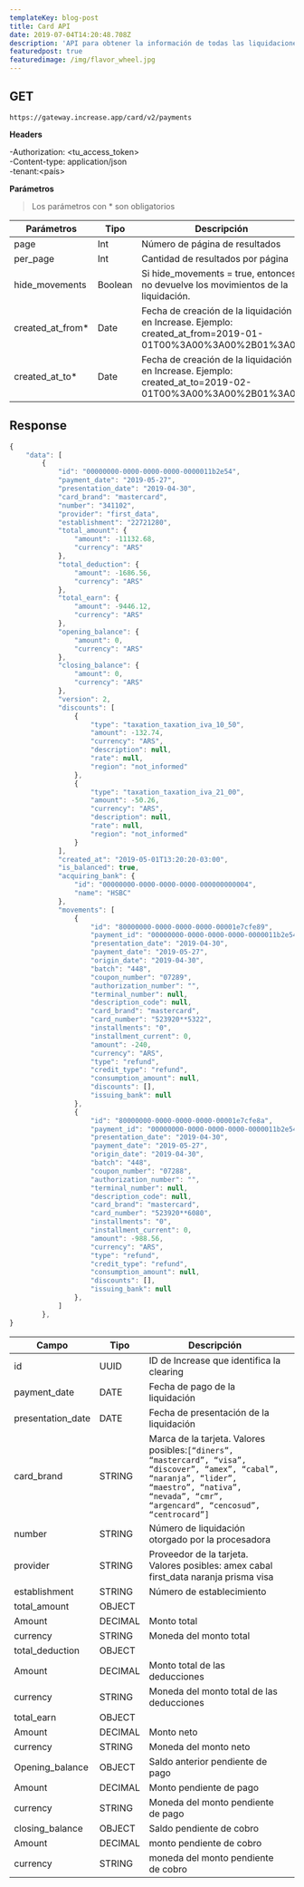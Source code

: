 ```yaml
---
templateKey: blog-post
title: Card API
date: 2019-07-04T14:20:48.708Z
description: 'API para obtener la información de todas las liquidaciones '
featuredpost: true
featuredimage: /img/flavor_wheel.jpg
---
```

## **GET**

```
https://gateway.increase.app/card/v2/payments
```

**Headers**

\-Authorization: <tu_access_token> \
-Content-type: application/json\
-tenant:<país>

**Parámetros**

> Los parámetros con * son obligatorios

| Parámetros       | Tipo    | Descripción                                                                                                 |     |
| ---------------- | ------- | ----------------------------------------------------------------------------------------------------------- | --- |
| page             | Int     | Número de página de resultados                                                                              |     |
| per_page         | Int     | Cantidad de resultados por página                                                                           |     |
| hide_movements   | Boolean | Si hide_movements = true, entonces no devuelve los movimientos de la liquidación.                           |     |
| created_at_from* | Date    | Fecha de creación de la liquidación en Increase. Ejemplo: created_at_from=2019-01-01T00%3A00%3A00%2B01%3A00 |     |
| created_at_to*   | Date    | Fecha de creación de la liquidación en Increase. Ejemplo: created_at_to=2019-02-01T00%3A00%3A00%2B01%3A00   |     |

## **Response**

```javascript
{
    "data": [
        {
            "id": "00000000-0000-0000-0000-0000011b2e54",
            "payment_date": "2019-05-27",
            "presentation_date": "2019-04-30",
            "card_brand": "mastercard",
            "number": "341102",
            "provider": "first_data",
            "establishment": "22721280",
            "total_amount": {
                "amount": -11132.68,
                "currency": "ARS"
            },
            "total_deduction": {
                "amount": -1686.56,
                "currency": "ARS"
            },
            "total_earn": {
                "amount": -9446.12,
                "currency": "ARS"
            },
            "opening_balance": {
                "amount": 0,
                "currency": "ARS"
            },
            "closing_balance": {
                "amount": 0,
                "currency": "ARS"
            },
            "version": 2,
            "discounts": [
                {
                    "type": "taxation_taxation_iva_10_50",
                    "amount": -132.74,
                    "currency": "ARS",
                    "description": null,
                    "rate": null,
                    "region": "not_informed"
                },
                {
                    "type": "taxation_taxation_iva_21_00",
                    "amount": -50.26,
                    "currency": "ARS",
                    "description": null,
                    "rate": null,
                    "region": "not_informed"
                }
            ],
            "created_at": "2019-05-01T13:20:20-03:00",
            "is_balanced": true,
            "acquiring_bank": {
                "id": "00000000-0000-0000-0000-000000000004",
                "name": "HSBC"
            },
            "movements": [
                {
                    "id": "80000000-0000-0000-0000-00001e7cfe89",
                    "payment_id": "00000000-0000-0000-0000-0000011b2e54",
                    "presentation_date": "2019-04-30",
                    "payment_date": "2019-05-27",
                    "origin_date": "2019-04-30",
                    "batch": "448",
                    "coupon_number": "07289",
                    "authorization_number": "",
                    "terminal_number": null,
                    "description_code": null,
                    "card_brand": "mastercard",
                    "card_number": "523920**5322",
                    "installments": "0",
                    "installment_current": 0,
                    "amount": -240,
                    "currency": "ARS",
                    "type": "refund",
                    "credit_type": "refund",
                    "consumption_amount": null,
                    "discounts": [],
                    "issuing_bank": null
                },
                {
                    "id": "80000000-0000-0000-0000-00001e7cfe8a",
                    "payment_id": "00000000-0000-0000-0000-0000011b2e54",
                    "presentation_date": "2019-04-30",
                    "payment_date": "2019-05-27",
                    "origin_date": "2019-04-30",
                    "batch": "448",
                    "coupon_number": "07288",
                    "authorization_number": "",
                    "terminal_number": null,
                    "description_code": null,
                    "card_brand": "mastercard",
                    "card_number": "523920**6080",
                    "installments": "0",
                    "installment_current": 0,
                    "amount": -988.56,
                    "currency": "ARS",
                    "type": "refund",
                    "credit_type": "refund",
                    "consumption_amount": null,
                    "discounts": [],
                    "issuing_bank": null
                },
            ]
        },
}
```

| **Campo**         | **Tipo** | **Descripción**                                                                                                                                                                                        |     |
| ----------------- | -------- | ------------------------------------------------------------------------------------------------------------------------------------------------------------------------------------------------------ | --- |
| id                | UUID     | ID de Increase que identifica la clearing                                                                                                                                                              |     |
| payment_date      | DATE     | Fecha de pago de la liquidación                                                                                                                                                                        |     |
| presentation_date | DATE     | Fecha de presentación de la liquidación                                                                                                                                                                |     |
| card_brand        | STRING   | Marca de la tarjeta. Valores posibles:`[“diners”, “mastercard”, “visa”, “discover”, “amex”, “cabal”, “naranja”, “lider”, “maestro”, “nativa”, “nevada”, “cmr”, “argencard”, “cencosud”, “centrocard”]` |     |
| number            | STRING   | Número de liquidación otorgado por la procesadora                                                                                                                                                      |     |
| provider          | STRING   | Proveedor de la tarjeta. Valores posibles: amex cabal first_data naranja prisma visa                                                                                                                   |     |
| establishment     | STRING   | Número de establecimiento                                                                                                                                                                              |     |
| total_amount      | OBJECT   |                                                                                                                                                                                                        |     |
| Amount            | DECIMAL  | Monto total                                                                                                                                                                                            |     |
| currency          | STRING   | Moneda del monto total                                                                                                                                                                                 |     |
| total_deduction   | OBJECT   |                                                                                                                                                                                                        |     |
| Amount            | DECIMAL  | Monto total de las deducciones                                                                                                                                                                         |     |
| currency          | STRING   | Moneda del monto total de las deducciones                                                                                                                                                              |     |
| total_earn        | OBJECT   |                                                                                                                                                                                                        |     |
| Amount            | DECIMAL  | Monto neto                                                                                                                                                                                             |     |
| currency          | STRING   | Moneda del monto neto                                                                                                                                                                                  |     |
| Opening_balance   | OBJECT   | Saldo anterior pendiente de pago                                                                                                                                                                       |     |
| Amount            | DECIMAL  | Monto pendiente de pago                                                                                                                                                                                |     |
| currency          | STRING   | Moneda del monto pendiente de pago                                                                                                                                                                     |     |
| closing_balance   | OBJECT   | Saldo pendiente de cobro                                                                                                                                                                               |     |
| Amount            | DECIMAL  | monto pendiente de cobro                                                                                                                                                                               |     |
| currency          | STRING   | moneda del monto pendiente de cobro                                                                                                                                                                    |     |
